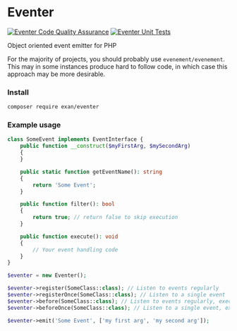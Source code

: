 # Eventer

[![Eventer Code Quality Assurance](https://github.com/Exanlv/eventer/actions/workflows/code-quality.yml/badge.svg)](https://github.com/Exanlv/eventer/actions/workflows/code-quality.yml) [![Eventer Unit Tests](https://github.com/Exanlv/eventer/actions/workflows/unit-tests.yml/badge.svg)](https://github.com/Exanlv/eventer/actions/workflows/unit-tests.yml)

Object oriented event emitter for PHP

For the majority of projects, you should probably use `evenement/evenement`. This may in some instances produce hard to follow code, in which case this approach may be more desirable.

### Install

```bash
composer require exan/eventer
```

### Example usage

```php
class SomeEvent implements EventInterface {
    public function __construct($myFirstArg, $mySecondArg)
    {
    }

    public static function getEventName(): string
    {
        return 'Some Event';
    }

    public function filter(): bool
    {
        return true; // return false to skip execution
    }

    public function execute(): void
    {
        // Your event handling code
    }
}
```

```php
$eventer = new Eventer();

$eventer->register(SomeClass::class); // Listen to events regularly
$eventer->registerOnce(SomeClass::class); // Listen to a single event
$eventer->before(SomeClass::class); // Listen to events regularly, executed before events registered with `register`
$eventer->beforeOnce(SomeClass::class); // Listen to a single event, executed before events registered with `register`

$eventer->emit('Some Event', ['my first arg', 'my second arg']);
```
